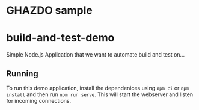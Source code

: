 # GHAZDO sample
# build-and-test-demo

Simple Node.js Application that we want to automate build and test on...


## Running
To run this demo application, install the dependenices using `npm ci` or `npm install` and then run `npm run serve`. This will start the webserver and listen for incoming connections.
